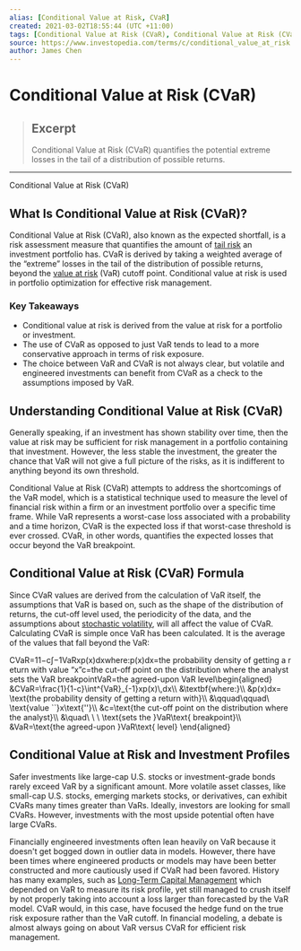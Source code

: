 ```yaml
---
alias: [Conditional Value at Risk, CVaR]
created: 2021-03-02T18:55:44 (UTC +11:00)
tags: [Conditional Value at Risk (CVaR), Conditional Value at Risk (CVaR)]
source: https://www.investopedia.com/terms/c/conditional_value_at_risk.asp
author: James Chen
---
```


# Conditional Value at Risk (CVaR)

> ## Excerpt
> Conditional Value at Risk (CVaR) quantifies the potential extreme losses in the tail of a distribution of possible returns.

---

Conditional Value at Risk (CVaR)
## What Is Conditional Value at Risk (CVaR)?

Conditional Value at Risk (CVaR), also known as the expected shortfall, is a risk assessment measure that quantifies the amount of [tail risk](https://www.investopedia.com/terms/t/tailrisk.asp) an investment portfolio has. CVaR is derived by taking a weighted average of the “extreme” losses in the tail of the distribution of possible returns, beyond the [value at risk](https://www.investopedia.com/terms/v/var.asp) (VaR) cutoff point. Conditional value at risk is used in portfolio optimization for effective risk management.

### Key Takeaways

-   Conditional value at risk is derived from the value at risk for a portfolio or investment.
-   The use of CVaR as opposed to just VaR tends to lead to a more conservative approach in terms of risk exposure.
-   The choice between VaR and CVaR is not always clear, but volatile and engineered investments can benefit from CVaR as a check to the assumptions imposed by VaR.

## Understanding Conditional Value at Risk (CVaR)

Generally speaking, if an investment has shown stability over time, then the value at risk may be sufficient for risk management in a portfolio containing that investment. However, the less stable the investment, the greater the chance that VaR will not give a full picture of the risks, as it is indifferent to anything beyond its own threshold.

Conditional Value at Risk (CVaR) attempts to address the shortcomings of the VaR model, which is a statistical technique used to measure the level of financial risk within a firm or an investment portfolio over a specific time frame. While VaR represents a worst-case loss associated with a probability and a time horizon, CVaR is the expected loss if that worst-case threshold is ever crossed. CVaR, in other words, quantifies the expected losses that occur beyond the VaR breakpoint.

## Conditional Value at Risk (CVaR) Formula

Since CVaR values are derived from the calculation of VaR itself, the assumptions that VaR is based on, such as the shape of the distribution of returns, the cut-off level used, the periodicity of the data, and the assumptions about [stochastic volatility](https://www.investopedia.com/terms/s/stochastic-volatility.asp), will all affect the value of CVaR. Calculating CVaR is simple once VaR has been calculated. It is the average of the values that fall beyond the VaR:

CVaR\=11−c∫−1VaRxp(x)dxwhere:p(x)dx\=the probability density of getting a return with value “x”c\=the cut-off point on the distribution where the analyst sets the VaR breakpointVaR\=the agreed-upon VaR level\\begin{aligned} &CVaR=\\frac{1}{1-c}\\int^{VaR}\_{-1}xp(x)\\,dx\\\\ &\\textbf{where:}\\\\ &p(x)dx= \\text{the probability density of getting a return with}\\\\ &\\qquad\\qquad\\ \\text{value \`\`}x\\text{''}\\\\ &c=\\text{the cut-off point on the distribution where the analyst}\\\\ &\\quad\\ \\ \\ \\text{sets the }VaR\\text{ breakpoint}\\\\ &VaR=\\text{the agreed-upon }VaR\\text{ level} \\end{aligned} 

## Conditional Value at Risk and Investment Profiles

Safer investments like large-cap U.S. stocks or investment-grade bonds rarely exceed VaR by a significant amount. More volatile asset classes, like small-cap U.S. stocks, emerging markets stocks, or derivatives, can exhibit CVaRs many times greater than VaRs. Ideally, investors are looking for small CVaRs. However, investments with the most upside potential often have large CVaRs.

Financially engineered investments often lean heavily on VaR because it doesn't get bogged down in outlier data in models. However, there have been times where engineered products or models may have been better constructed and more cautiously used if CVaR had been favored. History has many examples, such as [Long-Term Capital Management](https://www.investopedia.com/terms/l/longtermcapital.asp) which depended on VaR to measure its risk profile, yet still managed to crush itself by not properly taking into account a loss larger than forecasted by the VaR model. CVaR would, in this case, have focused the hedge fund on the true risk exposure rather than the VaR cutoff. In financial modeling, a debate is almost always going on about VaR versus CVaR for efficient risk management.
